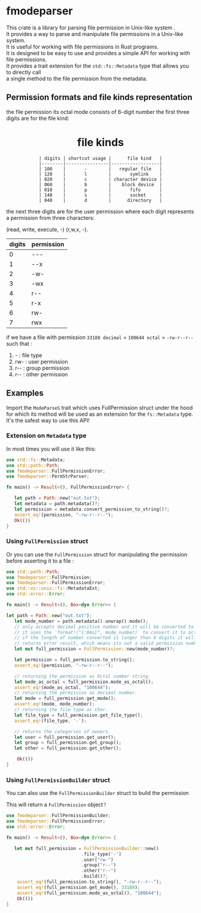 # fmodeparser

This crate is a library for parsing file permission in Unix-like system .\
It provides a way to parse and manipulate file permissions in a Unix-like system.\
It is useful for working with file permissions in Rust programs.\
It is designed to be easy to use and provides a simple API for working with file permissions.\
It provides a trait extension for the `std::fs::Metadata` type that allows you to directly call\
a single method to the file permission from the metadata.
## Permission formats and file kinds representation
the file permission its octal mode consists of 6-digit number
the first three digits are for the file kind:
<div align="center">
    <h1>file kinds</h1>
</div>
<div align="center">
    <p>


    | digits | shortcut usage |      file kind   |
    |--------|----------------|------------------|
    | 100    |       -        |   regular file   |
    | 120    |       l        |       symlink    |
    | 020    |       c        | character device |
    | 060    |       b        |    block device  |
    | 010    |       p        |       fifo       |
    | 140    |       s        |       socket     |
    | 040    |       d        |      directory   |
 </p>
</div>
the next three digits are for the user permission where each digit represents
a permission from three characters:

(read, write, execute, -) (r,w,x, -).

<div align="center">
    <p>

   | digits | permission |
   |--------|------------|
   |    0   |     ---    |
   |    1   |     --x    |
   |    2   |     -w-    |
   |    3   |     -wx    |
   |    4   |     r--    |
   |    5   |     r-x    |
   |    6   |     rw-    |
   |    7   |     rwx    |
  </p>
</div>

if we have a file with permission `33188 decimal` = `100644 octal` = `-rw-r--r--`
such that :

   1)  \-  :  file type
   2) rw- :  user permission
   3) r-- :  group permission
   4) r-- :  other permission

## Examples
Import the `ModeParseS` trait which uses FullPermission struct under the hood
for which its method will be used as an extension for the `fs::Metadata` type.\
It's the safest way to use this API!
### Extension on `Metadata` type
In most times you will use it like this:
```rust
use std::fs::Metadata;
use std::path::Path;
use fmodeparser::FullPermissionError;
use fmodeparser::PermStrParser;

fn main() -> Result<(), FullPermissionError> {

   let path = Path::new("out.txt");
   let metadata = path.metadata()?;
   let permission = metadata.convert_permission_to_string()?;
   assert_eq!(permission, "-rw-r--r--");
   Ok(())
}
```
### Using `FullPermission` struct
Or you can use the `FullPermission` struct for manipulating the permission before asserting it
to a file :
```rust
use std::path::Path;
use fmodeparser::FullPermission;
use fmodeparser::FullPermissionError;
use std::os::unix::fs::MetadataExt;
use std::error::Error;

fn main() -> Result<(), Box<dyn Error>> {

let path = Path::new("out.txt");
   let mode_number = path.metadata().unwrap().mode();
   // only accepts decimal positive number and it will be converted to octal number internally.
   // it uses the `format!("{:06o}", mode_number)` to convert it to octal number.
   // if the length of number converted is longer than 6 digits it will fail to pass and
   // returns error result, which means its not a valid permission number.
   let mut full_permission = FullPermission::new(mode_number)?;

   let permission = full_permission.to_string();
   assert_eq!(permission, "-rw-r--r--");

   // returning the permission as Octal number string.
   let mode_as_octal = full_permission.mode_as_octal();
   assert_eq!(mode_as_octal, "100644");
   // returning the permission as decimal number.
   let mode = full_permission.get_mode();
   assert_eq!(mode, mode_number);
   // returning the file type as char.
   let file_type = full_permission.get_file_type();
   assert_eq!(file_type, '-');

   // returns the categories of owners.
   let user = full_permission.get_user();
   let group = full_permission.get_group();
   let other = full_permission.get_other();

    Ok(())
}
```
### Using `FullPermissionBuilder` struct
You can also use the `FullPermissionBuilder` struct to build the permission

This will return a `FullPermission` object !

```rust
use fmodeparser::FullPermissionBuilder;
use fmodeparser::FullPermissionError;
use std::error::Error;

fn main() -> Result<(), Box<dyn Error>> {

   let mut full_permission = FullPermissionBuilder::new()
                            .file_type('-')
                            .user("rw-")
                            .group("r--")
                            .other("r--")
                            .build()?;
    assert_eq!(full_permission.to_string(), "-rw-r--r--");
    assert_eq!(full_permission.get_mode(), 33188);
    assert_eq!(full_permission.mode_as_octal(), "100644");
    Ok(())
}
```
